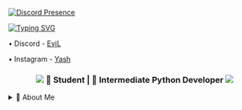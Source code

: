 [![Discord Presence](https://lanyard.cnrad.dev/api/701582534449823834)](https://discord.com/users/701582534449823834)

<a href="https://git.io/typing-svg"><img src="https://readme-typing-svg.herokuapp.com?font=Fira+Code&pause=1000&color=00F716&width=435&lines=Hi+I+Am+EviL+A+Py+Developer" alt="Typing SVG" /></a>


• Discord - [EviL](https://discord.com/users/701582534449823834)

• Instagram - [Yash](https://instagram.com/asfyash)
<h3 align="center">
    <img src="https://raw.githubusercontent.com/andreasbm/readme/master/assets/lines/rainbow.png">
    📖 Student | 🐍 Intermediate Python Developer
    <img src="https://raw.githubusercontent.com/andreasbm/readme/master/assets/lines/rainbow.png">
</h3>


<details>
<summary>🎯 About Me</summary>
<br>

```python
class EviL:
    def __init__(self):
        self.name = "EviL"
        self.location = "New Delhi, India"
        self.work = "Student/Developer"
        self.system = "Windows 11, x64"

    def socials(self):
        self.discord = "53u3"
        self.telegram = "milfsexual"
        self.instgram = "asfyash"


if __name__ == "__main__":
    readme = GithubReadme.create(EviL)
```
